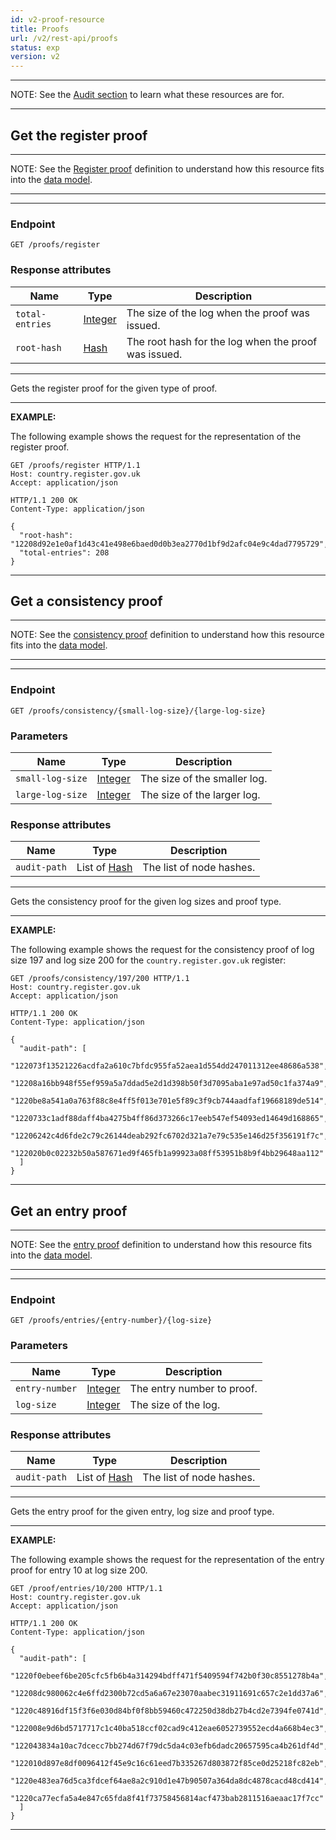 ```yaml
---
id: v2-proof-resource
title: Proofs
url: /v2/rest-api/proofs
status: exp
version: v2
---
```


***
NOTE: See the [Audit section](/data-model/audit) to learn what these
resources are for.
***

## Get the register proof

***
NOTE: See the [Register proof](/glossary/digital-proof#register-proof) definition to understand how
this resource fits into the [data model](/data-model).
***

***
### Endpoint

```
GET /proofs/register
```

### Response attributes

|Name|Type|Description|
|-|-|-|
|`total-entries`| [Integer](/datatypes/integer)|The size of the log when the proof was issued.|
|`root-hash`| [Hash](/datatypes/hash)|The root hash for the log when the proof was issued.|
***

Gets the register proof for the given type of proof.

***
**EXAMPLE:**

The following example shows the request for the representation of the register
proof.

```http
GET /proofs/register HTTP/1.1
Host: country.register.gov.uk
Accept: application/json
```

```http
HTTP/1.1 200 OK
Content-Type: application/json

{
  "root-hash": "12208d92e1e0af1d43c41e498e6baed0d0b3ea2770d1bf9d2afc04e9c4dad7795729",
  "total-entries": 208
}
```
***


## Get a consistency proof

***
NOTE: See the [consistency proof](/glossary/digital-proof#consistency-proof) definition to
understand how this resource fits into the [data model](/data-model).
***

***
### Endpoint

```
GET /proofs/consistency/{small-log-size}/{large-log-size}
```

### Parameters

|Name|Type|Description|
|-|-|-|
|`small-log-size`| [Integer](/datatypes/integer)|The size of the smaller log.|
|`large-log-size`| [Integer](/datatypes/integer)|The size of the larger log.|

### Response attributes

|Name|Type|Description|
|-|-|-|
|`audit-path`| List of [Hash](/datatypes/hash)|The list of node hashes.|
***

Gets the consistency proof for the given log sizes and proof type.

***
**EXAMPLE:**

The following example shows the request for the consistency proof of log size
197 and log size 200 for the `country.register.gov.uk` register:

```http
GET /proofs/consistency/197/200 HTTP/1.1
Host: country.register.gov.uk
Accept: application/json
```

```http
HTTP/1.1 200 OK
Content-Type: application/json

{
  "audit-path": [
    "122073f13521226acdfa2a610c7bfdc955fa52aea1d554dd247011312ee48686a538",
    "12208a16bb948f55ef959a5a7ddad5e2d1d398b50f3d7095aba1e97ad50c1fa374a9",
    "1220be8a541a0a763f88c8e4ff5f013e701e5f89c3f9cb744aadfaf19668189de514",
    "1220733c1adf88daff4ba4275b4ff86d373266c17eeb547ef54093ed14649d168865",
    "12206242c4d6fde2c79c26144deab292fc6702d321a7e79c535e146d25f356191f7c",
    "122020b0c02232b50a587671ed9f465fb1a99923a08ff53951b8b9f4bb29648aa112"
  ]
}

```
***


## Get an entry proof

***
NOTE: See the [entry proof](/glossary/digital-proof#entry-proof) definition to understand
how this resource fits into the [data model](/data-model).
***

***
### Endpoint

```
GET /proofs/entries/{entry-number}/{log-size}
```

### Parameters

|Name|Type|Description|
|-|-|-|
|`entry-number`| [Integer](/datatypes/integer)|The entry number to proof.|
|`log-size`| [Integer](/datatypes/integer)|The size of the log.|

### Response attributes

|Name|Type|Description|
|-|-|-|
|`audit-path`| List of [Hash](/datatypes/hash)|The list of node hashes.|
***

Gets the entry proof for the given entry, log size and proof type.

***
**EXAMPLE:**

The following example shows the request for the representation of the entry
proof for entry 10 at log size 200.

```http
GET /proof/entries/10/200 HTTP/1.1
Host: country.register.gov.uk
Accept: application/json
```

```http
HTTP/1.1 200 OK
Content-Type: application/json

{
  "audit-path": [
    "1220f0ebeef6be205cfc5fb6b4a314294bdff471f5409594f742b0f30c8551278b4a",
    "12208dc980062c4e6ffd2300b72cd5a6a67e23070aabec31911691c657c2e1dd37a6",
    "1220c48916df15f3f6e030d84bf0f8bb59460c472250d38db27b4cd2e7394fe0741d",
    "122008e9d6bd5717717c1c40ba518ccf02cad9c412eae6052739552ecd4a668b4ec3",
    "122043834a10ac7dcecc7bb274d67f79dc5da4c03efb6dadc20657595ca4b261df4d",
    "122010d897e8df0096412f45e9c16c61eed7b335267d803872f85ce0d25218fc82eb",
    "1220e483ea76d5ca3fdcef64ae8a2c910d1e47b90507a364da8dc4878cacd48cd414",
    "1220ca77ecfa5a4e847c65fda8f41f73758456814acf473bab2811516aeaac17f7cc"
  ]
}
```
***
